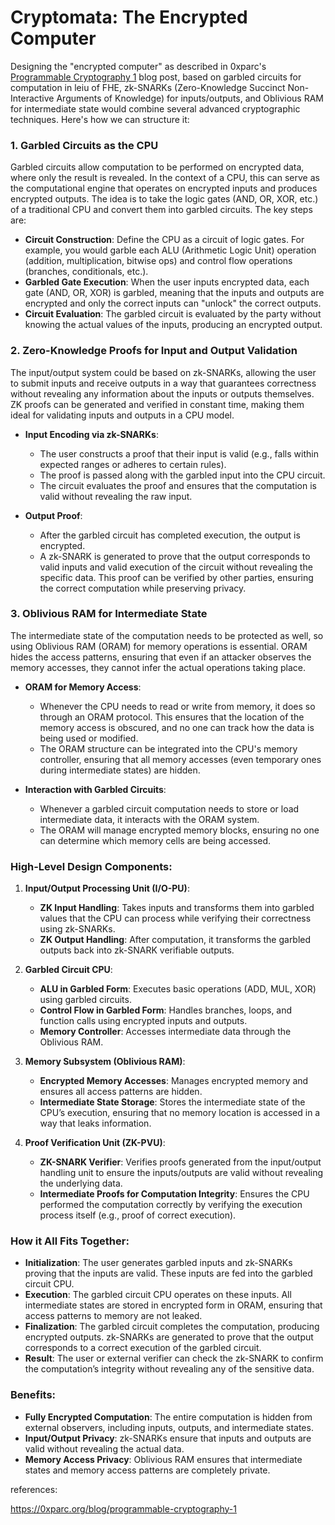 # Cryptomata: The Encrypted Computer

Designing the "encrypted computer" as described in 0xparc's [Programmable Cryptography 1](https://0xparc.org/blog/programmable-cryptography-1) blog post, based on garbled circuits for computation in leiu of FHE, zk-SNARKs (Zero-Knowledge Succinct Non-Interactive Arguments of Knowledge) for inputs/outputs, and Oblivious RAM for intermediate state would combine several advanced cryptographic techniques. Here's how we can structure it:

### 1. **Garbled Circuits as the CPU**
   Garbled circuits allow computation to be performed on encrypted data, where only the result is revealed. In the context of a CPU, this can serve as the computational engine that operates on encrypted inputs and produces encrypted outputs. The idea is to take the logic gates (AND, OR, XOR, etc.) of a traditional CPU and convert them into garbled circuits. The key steps are:

   - **Circuit Construction**: Define the CPU as a circuit of logic gates. For example, you would garble each ALU (Arithmetic Logic Unit) operation (addition, multiplication, bitwise ops) and control flow operations (branches, conditionals, etc.).
   - **Garbled Gate Execution**: When the user inputs encrypted data, each gate (AND, OR, XOR) is garbled, meaning that the inputs and outputs are encrypted and only the correct inputs can "unlock" the correct outputs.
   - **Circuit Evaluation**: The garbled circuit is evaluated by the party without knowing the actual values of the inputs, producing an encrypted output.

### 2. **Zero-Knowledge Proofs for Input and Output Validation**
   The input/output system could be based on zk-SNARKs, allowing the user to submit inputs and receive outputs in a way that guarantees correctness without revealing any information about the inputs or outputs themselves. ZK proofs can be generated and verified in constant time, making them ideal for validating inputs and outputs in a CPU model.

   - **Input Encoding via zk-SNARKs**: 
     - The user constructs a proof that their input is valid (e.g., falls within expected ranges or adheres to certain rules).
     - The proof is passed along with the garbled input into the CPU circuit.
     - The circuit evaluates the proof and ensures that the computation is valid without revealing the raw input.

   - **Output Proof**:
     - After the garbled circuit has completed execution, the output is encrypted.
     - A zk-SNARK is generated to prove that the output corresponds to valid inputs and valid execution of the circuit without revealing the specific data. This proof can be verified by other parties, ensuring the correct computation while preserving privacy.

### 3. **Oblivious RAM for Intermediate State**
   The intermediate state of the computation needs to be protected as well, so using Oblivious RAM (ORAM) for memory operations is essential. ORAM hides the access patterns, ensuring that even if an attacker observes the memory accesses, they cannot infer the actual operations taking place.

   - **ORAM for Memory Access**: 
     - Whenever the CPU needs to read or write from memory, it does so through an ORAM protocol. This ensures that the location of the memory access is obscured, and no one can track how the data is being used or modified.
     - The ORAM structure can be integrated into the CPU's memory controller, ensuring that all memory accesses (even temporary ones during intermediate states) are hidden.
   
   - **Interaction with Garbled Circuits**: 
     - Whenever a garbled circuit computation needs to store or load intermediate data, it interacts with the ORAM system.
     - The ORAM will manage encrypted memory blocks, ensuring no one can determine which memory cells are being accessed.

### High-Level Design Components:
1. **Input/Output Processing Unit (I/O-PU)**:
   - **ZK Input Handling**: Takes inputs and transforms them into garbled values that the CPU can process while verifying their correctness using zk-SNARKs.
   - **ZK Output Handling**: After computation, it transforms the garbled outputs back into zk-SNARK verifiable outputs.

2. **Garbled Circuit CPU**:
   - **ALU in Garbled Form**: Executes basic operations (ADD, MUL, XOR) using garbled circuits.
   - **Control Flow in Garbled Form**: Handles branches, loops, and function calls using encrypted inputs and outputs.
   - **Memory Controller**: Accesses intermediate data through the Oblivious RAM.

3. **Memory Subsystem (Oblivious RAM)**:
   - **Encrypted Memory Accesses**: Manages encrypted memory and ensures all access patterns are hidden.
   - **Intermediate State Storage**: Stores the intermediate state of the CPU’s execution, ensuring that no memory location is accessed in a way that leaks information.

4. **Proof Verification Unit (ZK-PVU)**:
   - **ZK-SNARK Verifier**: Verifies proofs generated from the input/output handling unit to ensure the inputs/outputs are valid without revealing the underlying data.
   - **Intermediate Proofs for Computation Integrity**: Ensures the CPU performed the computation correctly by verifying the execution process itself (e.g., proof of correct execution).

### How it All Fits Together:
- **Initialization**: The user generates garbled inputs and zk-SNARKs proving that the inputs are valid. These inputs are fed into the garbled circuit CPU.
- **Execution**: The garbled circuit CPU operates on these inputs. All intermediate states are stored in encrypted form in ORAM, ensuring that access patterns to memory are not leaked.
- **Finalization**: The garbled circuit completes the computation, producing encrypted outputs. zk-SNARKs are generated to prove that the output corresponds to a correct execution of the garbled circuit.
- **Result**: The user or external verifier can check the zk-SNARK to confirm the computation’s integrity without revealing any of the sensitive data.

### Benefits:
- **Fully Encrypted Computation**: The entire computation is hidden from external observers, including inputs, outputs, and intermediate states.
- **Input/Output Privacy**: zk-SNARKs ensure that inputs and outputs are valid without revealing the actual data.
- **Memory Access Privacy**: Oblivious RAM ensures that intermediate states and memory access patterns are completely private.

references:

https://0xparc.org/blog/programmable-cryptography-1
